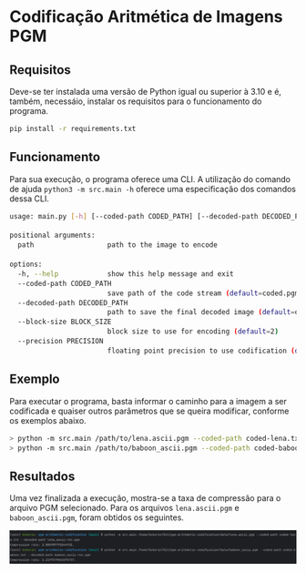 # Codificação Aritmética de Imagens PGM

## Requisitos

Deve-se ter instalada uma versão de Python igual ou superior à 3.10 e é, também, necessáio, instalar os requisitos para o funcionamento do programa.

```bash
pip install -r requirements.txt
```

## Funcionamento

Para sua execução, o programa oferece uma CLI. A utilização do comando de ajuda `python3 -m src.main -h` oferece uma especificação dos comandos dessa CLI.

```bash
usage: main.py [-h] [--coded-path CODED_PATH] [--decoded-path DECODED_PATH] [--block-size BLOCK_SIZE] [--precision PRECISION] path

positional arguments:
  path                  path to the image to encode

options:
  -h, --help            show this help message and exit
  --coded-path CODED_PATH
                        save path of the code stream (default=coded.pgm)
  --decoded-path DECODED_PATH
                        path to save the final decoded image (default=out.pgm)
  --block-size BLOCK_SIZE
                        block size to use for encoding (default=2)
  --precision PRECISION
                        floating point precision to use codification (default=50)

```

## Exemplo

Para executar o programa, basta informar o caminho para a imagem a ser codificada e quaiser outros parâmetros que se queira modificar, conforme os exemplos abaixo.

```bash
> python -m src.main /path/to/lena.ascii.pgm --coded-path coded-lena.txt --decoded-path lena_ascii-rec.pgm --precision 10
> python -m src.main /path/to/baboon_ascii.pgm --coded-path coded-baboon.txt --decoded-path baboon_ascii-rec.pgm --block-size 4
```

## Resultados

Uma vez finalizada a execução, mostra-se a taxa de compressão para o arquivo PGM selecionado. Para os arquivos `lena.ascii.pgm` e `baboon_ascii.pgm`, foram obtidos os seguintes.

![Resultados](data/image.png)
